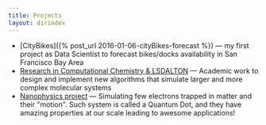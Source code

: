 ```yaml
---
title: Projects
layout: dirindex
---
```


- [CityBikes]({% post_url 2016-01-06-cityBikes-forecast %}) — my first project as Data Scientist to forecast bikes/docks availability in San Francisco Bay Area
- [Research in Computational Chemistry & LSDALTON](http://www.mn.uio.no/kjemi/english/people/aca/patrime/) — Academic work to design and implement new algorithms that simulate larger and more complex molecular systems
- [Nanophysics project](http://folk.uio.no/patrime/#/1) — Simulating few electrons trapped in matter and their "motion". Such system is called a Quantum Dot, and they have amazing properties at our scale leading to awesome applications!